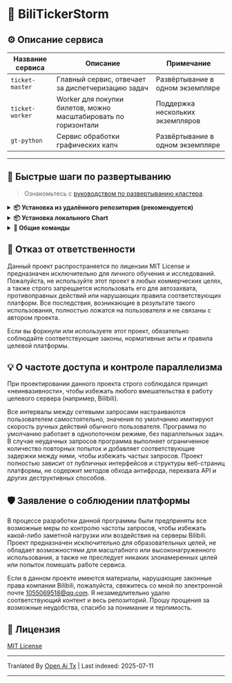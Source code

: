 # 🎫 BiliTickerStorm

## ⚙️ Описание сервиса

| Название сервиса     | Описание                 | Примечание      |
| ------------------- | ----------------------- | -------------- |
| `ticket-master`     | Главный сервис, отвечает за диспетчеризацию задач | Развёртывание в одном экземпляре |
| `ticket-worker`     | Worker для покупки билетов, можно масштабировать по горизонтали | Поддержка нескольких экземпляров |
| `gt-python`         | Сервис обработки графических капч          | Развёртывание в одном экземпляре |

---

## 🚀 Быстрые шаги по развертыванию

> Ознакомьтесь с [руководством по развертыванию кластера](https://raw.githubusercontent.com/mikumifa/biliTickerStorm/main/docs/集群搭建参考.md).

<details> <summary><strong>📦 Установка из удалённого репозитория (рекомендуется)</strong></summary>

```bash
helm repo add bili-ticker-storm https://mikumifa.github.io/biliTickerStorm/
helm repo update
```
### 2. Установка Chart

```bash
helm install bili-ticker-storm bili-ticker-storm/bili-ticker-storm \
  --set ticketMaster.hostDataPath=/your/host/data/path \
  --set ticketWorker.pushplusToken="your_token" \
  --set ticketWorker.ticketInterval="300" \
  --set ticketWorker.ticketTimeStart="2025-05-20T13:14"
  
```

> - `hostDataPath` — это каталог конфигурационных файлов для покупки билетов, монтируется в контейнер `ticket-master`. Для генерации конфигурационных файлов используйте https://github.com/mikumifa/biliTickerBuy
> - `ticketWorker.pushplusToken` — это настройка для pushplus-уведомлений, после установки вы сможете получать уведомления о результатах покупки билетов.
> - `ticketWorker.ticketInterval` — это интервал между попытками покупки билетов в секундах, по умолчанию 300 миллисекунд.
> - `ticketWorker.ticketTimeStart` — это время запуска по расписанию, формат `2025-05-20T13:14`. Если не указано, контейнер начнёт покупку билетов сразу после запуска.

### 3. Обновление Chart

```bash
helm upgrade bili-ticker-storm bili-ticker-storm/bili-ticker-storm --reuse-values \
  --set ticketWorker.ticketInterval="600"
```
</details> 
<details> <summary><strong>📦 Установка локального Chart</strong></summary>


### 1. Установка Chart

```bash
# Клонировать репозиторий
git clone https://github.com/mikumifa/biliTickerStorm
# Использовать локальный Chart пакет
helm install bili-ticker-storm ./helm \
  --set ticketMaster.hostDataPath=/your/host/data/path \
  --set ticketWorker.pushplusToken="your_token" \
  --set ticketWorker.ticketInterval="300" \
  --set ticketWorker.ticketTimeStart="2025-05-20T13:14"
```
### 2. Обновление Chart

```bash
helm upgrade bili-ticker-storm ./helm --reuse-values
```
</details>
<details>
<summary><strong>📌 Общие команды</strong></summary>

### ⏹ Деинсталляция
```bash
helm uninstall bili-ticker-storm
```
</details>


## 📩 Отказ от ответственности

Данный проект распространяется по лицензии MIT License и предназначен исключительно для личного обучения и исследований. Пожалуйста, не используйте этот проект в любых коммерческих целях, а также строго запрещается использовать его для автозахвата, противоправных действий или нарушающих правила соответствующих платформ. Все последствия, возникающие в результате такого использования, полностью ложатся на пользователя и не связаны с автором проекта.

Если вы форкнули или используете этот проект, обязательно соблюдайте соответствующие законы, нормативные акты и правила целевой платформы.

## 💡 О частоте доступа и контроле параллелизма
При проектировании данного проекта строго соблюдался принцип «неинвазивности», чтобы избежать любого вмешательства в работу целевого сервера (например, Bilibili).

Все интервалы между сетевыми запросами настраиваются пользователем самостоятельно, значения по умолчанию имитируют скорость ручных действий обычного пользователя. Программа по умолчанию работает в однопоточном режиме, без параллельных задач. В случае неудачных запросов программа выполняет ограниченное количество повторных попыток и добавляет соответствующие задержки между ними, чтобы избежать частых запросов. Проект полностью зависит от публичных интерфейсов и структуры веб-страниц платформы, не содержит методов обхода антифрода, перехвата API и других деструктивных способов.
## 🛡️ Заявление о соблюдении платформы

В процессе разработки данной программы были предприняты все возможные меры по контролю частоты запросов, чтобы избежать какой-либо заметной нагрузки или воздействия на серверы Bilibili. Проект предназначен исключительно для образовательных целей, не обладает возможностями для масштабного или высоконагруженного использования, а также не преследует никаких злонамеренных целей или попыток помешать работе сервиса.

Если в данном проекте имеются материалы, нарушающие законные права компании Bilibili, пожалуйста, свяжитесь со мной по электронной почте [1055069518@qq.com](https://raw.githubusercontent.com/mikumifa/biliTickerStorm/main/mailto:1055069518@qq.com). Я незамедлительно удалю соответствующий контент и весь репозиторий. Прошу прощения за возможные неудобства, спасибо за понимание и терпимость.

## 📄 Лицензия

[MIT License](LICENSE)


---

Tranlated By [Open Ai Tx](https://github.com/OpenAiTx/OpenAiTx) | Last indexed: 2025-07-11

---